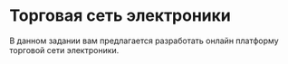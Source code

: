 # Торговая сеть электроники

В данном задании вам предлагается разработать онлайн платформу торговой сети электроники.
